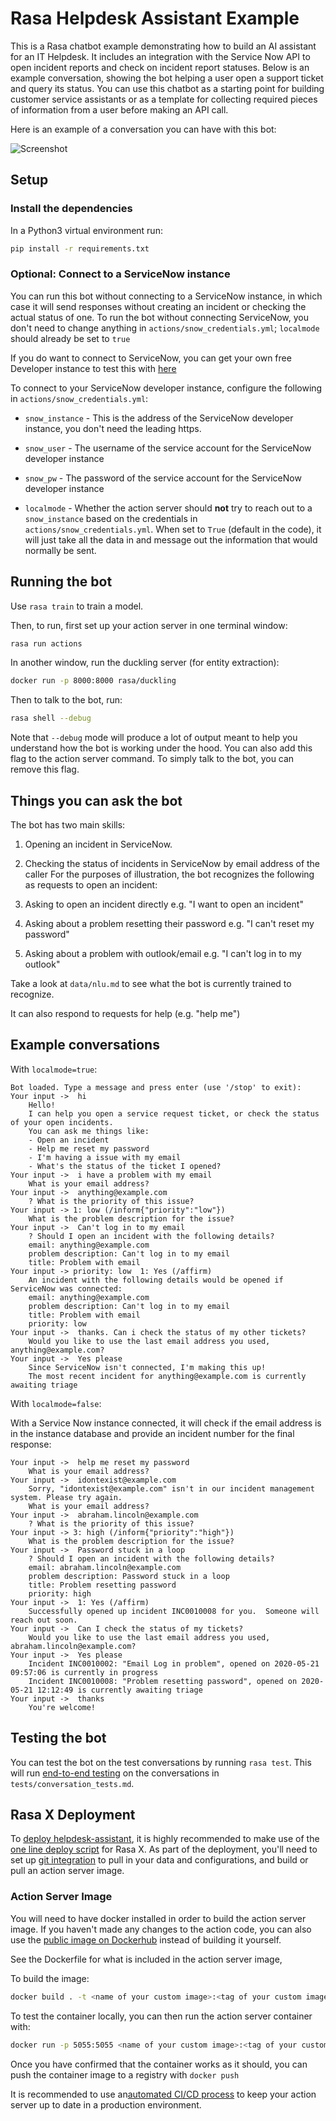 # Rasa Helpdesk Assistant Example

This is a Rasa chatbot example demonstrating how to build an AI assistant for an IT Helpdesk. It includes an integration with the Service Now API to open incident reports and check on incident report statuses. Below is an example conversation, showing the bot helping a user open a support ticket and query its status. You can use this chatbot as a starting point for building customer service assistants or as a template for collecting required pieces of information from a user before making an API call. 

Here is an example of a conversation you can have with this bot:

![Screenshot](./screenshots/demo_ss.png?raw=true)

## Setup

### Install the dependencies

In a Python3 virtual environment run:

```bash
pip install -r requirements.txt
```

### Optional: Connect to a ServiceNow instance

You can run this bot without connecting to a ServiceNow instance, in which case it will
send responses without creating an incident or checking the actual status of one.
To run the bot  without connecting ServiceNow,
you don't need to change anything in `actions/snow_credentials.yml`; `localmode` should already be set
to `true`

If you do want to connect to ServiceNow, you can get your own free Developer instance 
to test this with [here](https://developer.servicenow.com/app.do#!/home)

To connect to your ServiceNow developer instance, configure the following in `actions/snow_credentials.yml`:

- `snow_instance` - This is the address of the ServiceNow developer instance, you don't need the leading https.

- `snow_user` - The username of the service account for the ServiceNow developer instance

- `snow_pw` - The password of the service account for the ServiceNow developer instance

- `localmode` -  Whether the action server should **not** try to reach out to a `snow_instance` based on the credentials in `actions/snow_credentials.yml`. When set to `True` (default in the code), it will just take all the data in and message out the information that would normally be sent.

## Running the bot

Use `rasa train` to train a model.

Then, to run, first set up your action server in one terminal window:

```bash
rasa run actions
```

In another window, run the duckling server (for entity extraction):

```bash
docker run -p 8000:8000 rasa/duckling
```

Then to talk to the bot, run:

```bash
rasa shell --debug
```

Note that `--debug` mode will produce a lot of output meant to help you understand how the bot is working
under the hood. You can also add this flag to the action server command. To simply talk to the bot, you can remove this flag.

## Things you can ask the bot

The bot has two main skills:
1. Opening an incident in ServiceNow.
2. Checking the status of incidents in ServiceNow by email address of the caller
For the purposes of illustration, the bot recognizes the following as requests to open an incident:

1. Asking to open an incident directly e.g. "I want to open an incident"
2. Asking about a problem resetting their password e.g. "I can't reset my password"
3. Asking about a problem with outlook/email e.g. "I can't log in to my outlook"

Take a look at `data/nlu.md` to see what the bot is currently trained to recognize.

It can also respond to requests for help (e.g. "help me")

## Example conversations

With `localmode=true`:

```
Bot loaded. Type a message and press enter (use '/stop' to exit):
Your input ->  hi                                                          
    Hello!
    I can help you open a service request ticket, or check the status of your open incidents. 
    You can ask me things like: 
    - Open an incident 
    - Help me reset my password 
    - I'm having a issue with my email 
    - What's the status of the ticket I opened?
Your input ->  i have a problem with my email                              
    What is your email address?
Your input ->  anything@example.com                                        
    ? What is the priority of this issue?  
Your input -> 1: low (/inform{"priority":"low"})  
    What is the problem description for the issue?
Your input ->  Can't log in to my email                                    
    ? Should I open an incident with the following details? 
    email: anything@example.com 
    problem description: Can't log in to my email 
    title: Problem with email                                              
Your input -> priority: low  1: Yes (/affirm)                                        
    An incident with the following details would be opened if ServiceNow was connected:
    email: anything@example.com
    problem description: Can't log in to my email
    title: Problem with email
    priority: low
Your input ->  thanks. Can i check the status of my other tickets?         
    Would you like to use the last email address you used, anything@example.com?
Your input ->  Yes please                                                  
    Since ServiceNow isn't connected, I'm making this up!
    The most recent incident for anything@example.com is currently awaiting triage
```

With `localmode=false`:

With a Service Now instance connected, it will check if the email address is in the instance database and provide an incident number for the final response:

```
Your input ->  help me reset my password                                   
    What is your email address?
Your input ->  idontexist@example.com                                      
    Sorry, "idontexist@example.com" isn't in our incident management system. Please try again.
    What is your email address?
Your input ->  abraham.lincoln@example.com                                 
    ? What is the priority of this issue?  
Your input -> 3: high (/inform{"priority":"high"})                                                                        
    What is the problem description for the issue?
Your input ->  Password stuck in a loop                                    
    ? Should I open an incident with the following details? 
    email: abraham.lincoln@example.com 
    problem description: Password stuck in a loop 
    title: Problem resetting password                                      
    priority: high  
Your input ->  1: Yes (/affirm)                                       
    Successfully opened up incident INC0010008 for you.  Someone will reach out soon.
Your input ->  Can I check the status of my tickets?                       
    Would you like to use the last email address you used, abraham.lincoln@example.com?
Your input ->  Yes please                                                  
    Incident INC0010002: "Email Log in problem", opened on 2020-05-21 09:57:06 is currently in progress
    Incident INC0010008: "Problem resetting password", opened on 2020-05-21 12:12:49 is currently awaiting triage
Your input ->  thanks                                                      
    You're welcome!
```

## Testing the bot

You can test the bot on the test conversations by running  `rasa test`. 
This will run [end-to-end testing](https://rasa.com/docs/rasa/user-guide/testing-your-assistant/#end-to-end-testing) on the conversations in `tests/conversation_tests.md`. 

## Rasa X Deployment

To [deploy helpdesk-assistant](https://rasa.com/docs/rasa/user-guide/how-to-deploy/), it is highly recommended to make use of the 
[one line deploy script](https://rasa.com/docs/rasa-x/installation-and-setup/one-line-deploy-script/) for Rasa X. As part of the deployment, you'll need to set up [git integration](https://rasa.com/docs/rasa-x/installation-and-setup/integrated-version-control/#connect-your-rasa-x-server-to-a-git-repository) to pull in your data and 
configurations, and build or pull an action server image.

### Action Server Image

You will need to have docker installed in order to build the action server image. If you haven't made any changes to the action code, you can also use
the [public image on Dockerhub](https://hub.docker.com/r/rasa/helpdesk-assistant) instead of building it yourself. 


See the Dockerfile for what is included in the action server image,

To build the image:

```bash
docker build . -t <name of your custom image>:<tag of your custom image>
```

To test the container locally, you can then run the action server container with:

```bash
docker run -p 5055:5055 <name of your custom image>:<tag of your custom image>
```

Once you have confirmed that the container works as it should, you can push the container image to a registry with `docker push`

It is recommended to use an[automated CI/CD process](https://rasa.com/docs/rasa/user-guide/setting-up-ci-cd) to keep your action server up to date in a production environment.
